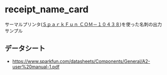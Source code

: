 receipt_name_card
=================

サーマルプリンタ([ＳｐａｒｋＦｕｎ ＣＯＭ－１０４３８](http://www.sengoku.co.jp/mod/sgk_cart/detail.php?code=EEHD-4EWP))を使った名刺の出力サンプル


## データシート

- https://www.sparkfun.com/datasheets/Components/General/A2-user%20manual-1.pdf

